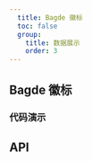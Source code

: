 ```yaml
---
  title: Bagde 徽标
  toc: false
  group: 
    title: 数据展示
    order: 3
---
```


## Bagde 徽标

### 代码演示

<code src="./demo/basic.jsx" ></code>

## API

<API id='Badge'></API>
